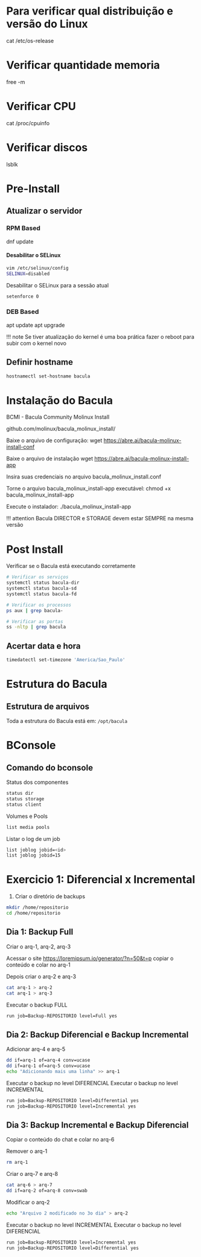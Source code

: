# Para verificar qual distribuição e versão do Linux
cat /etc/os-release

# Verificar quantidade memoria
free -m

# Verificar CPU
cat /proc/cpuinfo

# Verificar discos
lsblk

# Pre-Install
## Atualizar o servidor

### RPM Based
dnf update

#### Desabilitar o SELinux

```bash
vim /etc/selinux/config
SELINUX=disabled
```

Desabilitar o SELinux para a sessão atual

```bash
setenforce 0
```

### DEB Based
apt update
apt upgrade

!!! note 
    Se tiver atualização do kernel é uma boa prática fazer o reboot para subir com o kernel novo

## Definir hostname

```bash
hostnamectl set-hostname bacula

```

# Instalação do Bacula

BCMI - Bacula Community Molinux Install

github.com/molinux/bacula_molinux_install/

Baixe o arquivo de configuração:
wget https://abre.ai/bacula-molinux-install-conf

Baixe o arquivo de instalação
wget https://abre.ai/bacula-molinux-install-app

Insira suas credenciais no arquivo bacula_molinux_install.conf

Torne o arquivo bacula_molinux_install-app executável:
chmod +x bacula_molinux_install-app

Execute o instalador:
./bacula_molinux_install-app


!!! attention Bacula DIRECTOR e STORAGE devem estar SEMPRE na mesma versão

# Post Install

Verificar se o Bacula está executando corretamente

```bash
# Verificar os serviços
systemctl status bacula-dir
systemctl status bacula-sd
systemctl status bacula-fd

# Verificar os processos
ps aux | grep bacula-

# Verificar as portas 
ss -nltp | grep bacula
```

## Acertar data e hora

```bash
timedatectl set-timezone 'America/Sao_Paulo'
```

# Estrutura do Bacula

## Estrutura de arquivos

Toda a estrutura do Bacula está em: `/opt/bacula`

# BConsole

## Comando do bconsole

Status dos componentes

```bash
status dir 
status storage 
status client
```

Volumes e Pools

```bash
list media pools
```

Listar o log de um job

```bash
list joblog jobid=<id>
list joblog jobid=15
```

# Exercicio 1: Diferencial x Incremental

1. Criar o diretório de backups

```bash
mkdir /home/repositorio
cd /home/repositorio
```

## Dia 1: Backup Full

Criar o arq-1, arq-2, arq-3

Acessar o site https://loremipsum.io/generator/?n=50&t=p copiar o conteúdo e colar no arq-1

Depois criar o arq-2 e arq-3

```bash
cat arq-1 > arq-2
cat arq-1 > arq-3
```

Executar o backup FULL

```bash
run job=Backup-REPOSITORIO level=Full yes
```

## Dia 2: Backup Diferencial e Backup Incremental

Adicionar arq-4 e arq-5

```bash
dd if=arq-1 of=arq-4 conv=ucase
dd if=arq-1 of=arq-5 conv=ucase
echo "Adicionando mais uma linha" >> arq-1
```

Executar o backup no level DIFERENCIAL
Executar o backup no level INCREMENTAL

```bash
run job=Backup-REPOSITORIO level=Differential yes
run job=Backup-REPOSITORIO level=Incremental yes
```

## Dia 3: Backup Incremental e Backup Diferencial

Copiar o conteúdo do chat e colar no arq-6

Remover o arq-1

```bash
rm arq-1
```

Criar o arq-7 e arq-8

```bash
cat arq-6 > arq-7
dd if=arq-2 of=arq-8 conv=swab
```

Modificar o arq-2

```bash
echo "Arquivo 2 modificado no 3o dia" > arq-2
```

Executar o backup no level INCREMENTAL
Executar o backup no level DIFERENCIAL

```bash
run job=Backup-REPOSITORIO level=Incremental yes
run job=Backup-REPOSITORIO level=Differential yes
```